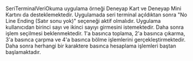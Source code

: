 SeriTerminalVeriOkuma uygulama örneği Deneyap Kart ve Deneyap Mini Kartını da desteklemektedir. Uygulamada seri terminal açıldıktan sonra "No Line Ending (Satır sonu yok)" seçeneği aktif olmalıdır. Uygulama kullanıcıdan birinci sayı ve ikinci sayıyı girmesini istemektedir. Daha sonra işlem seçilmesi beklenmektedir. 1'a basınca toplama, 2'a basınca çıkarma, 3'a basınca çarpma ve 4'a basınca bölme işlemlerini gerçekleştirmektedir. Daha sonra herhangi bir karaktere basınca hesaplama işlemleri baştan başlamaktadır.
